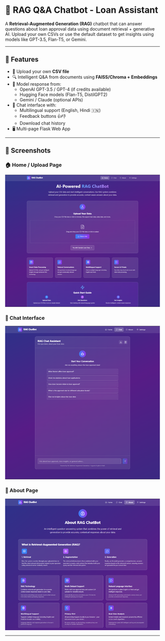 # 💬 RAG Q&A Chatbot - Loan Assistant

A **Retrieval-Augmented Generation (RAG)** chatbot that can answer questions about loan approval data using document retrieval + generative AI. Upload your own CSVs or use the default dataset to get insights using models like GPT-3.5, Flan-T5, or Gemini.

---

## 🚀 Features

- 📂 Upload your own **CSV file**
- 🔍 Intelligent Q&A from documents using **FAISS/Chroma + Embeddings**
- 🧠 Model response from:
  - OpenAI GPT-3.5 / GPT-4 (if credits available)
  - Hugging Face models (Flan-T5, DistilGPT2)
  - Gemini / Claude (optional APIs)
- 💬 Chat interface with:
  - Multilingual support (English, Hindi 🇮🇳)
  - Feedback buttons 👍👎
  - Download chat history
- 🖥️ Multi-page Flask Web App

---

## 📸 Screenshots

### 🏠 Home / Upload Page
![Upload Page](screenshots/HomePage.png)

### 💬 Chat Interface
![Chat Page](screenshots/chats.png)

### 📘 About Page
![About Page](screenshots/about.png)

---
